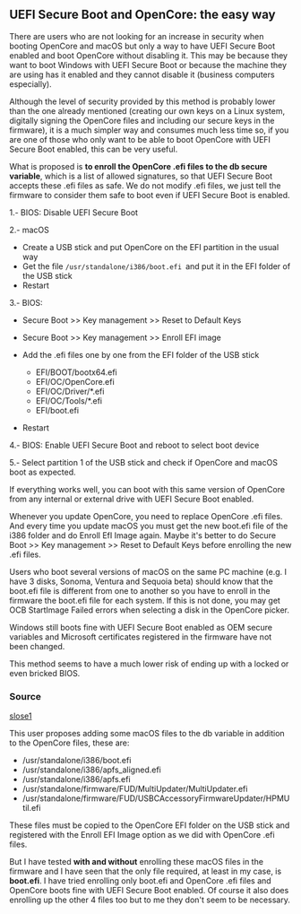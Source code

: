 ## UEFI Secure Boot and OpenCore: the easy way

There are users who are not looking for an increase in security when booting OpenCore and macOS but only a way to have UEFI Secure Boot enabled and boot OpenCore without disabling it. This may be because they want to boot Windows with UEFI Secure Boot or because the machine they are using has it enabled and they cannot disable it (business computers especially). 

Although the level of security provided by this method is probably lower than the one already mentioned (creating our own keys on a Linux system, digitally signing the OpenCore files and including our secure keys in the firmware), it is a much simpler way and consumes much less time so, if you are one of those who only want to be able to boot OpenCore with UEFI Secure Boot enabled, this can be very useful. 

What is proposed is **to enroll the OpenCore .efi files to the db secure variable**, which is a list of allowed signatures, so that UEFI Secure Boot accepts these .efi files as safe. We do not modify .efi files, we just tell the firmware to consider them safe to boot even if UEFI Secure Boot is enabled. 

1.- BIOS: Disable UEFI Secure Boot

2.- macOS

- Create a USB stick and put OpenCore on the EFI partition in the usual way
- Get the file `/usr/standalone/i386/boot.efi `and put it in the EFI folder of the USB stick
- Restart

3.- BIOS:

- Secure Boot >> Key management >> Reset to Default Keys

- Secure Boot >> Key management >> Enroll EFI image

- Add the .efi files one by one from the EFI folder of the USB stick
	- EFI/BOOT/bootx64.efi
	- EFI/OC/OpenCore.efi
	- EFI/OC/Driver/*.efi
	- EFI/OC/Tools/*.efi
	- EFI/boot.efi

- Restart

4.- BIOS: Enable UEFI Secure Boot and reboot to select boot device
 
5.- Select partition 1 of the USB stick and check if OpenCore and macOS boot as expected.

If everything works well, you can boot with this same version of OpenCore from any internal or external drive with UEFI Secure Boot enabled.

Whenever you update OpenCore, you need to replace OpenCore .efi files. And every time you update macOS you must get the new boot.efi file of the i386 folder and do Enroll EfI Image again. Maybe it's better to do Secure Boot >> Key management >> Reset to Default Keys before enrolling the new .efi files.

Users who boot several versions of macOS on the same PC machine (e.g. I have 3 disks, Sonoma, Ventura and Sequoia beta) should know that the boot.efi file is different from one to another so you have to enroll in the firmware the boot.efi file for each system. If this is not done, you may get OCB StartImage Failed errors when selecting a disk in the OpenCore picker.

Windows still boots fine with UEFI Secure Boot enabled as OEM secure variables and Microsoft certificates registered in the firmware have not been changed.

This method seems to have a much lower risk of ending up with a locked or even bricked BIOS.

### Source

[slose1](https://github.com/slose1/B460M-aorus-elite-Opencore)

This user proposes adding some macOS files to the db variable in addition to the OpenCore files, these are:

- /usr/standalone/i386/boot.efi
- /usr/standalone/i386/apfs_aligned.efi
- /usr/standalone/i386/apfs.efi
- /usr/standalone/firmware/FUD/MultiUpdater/MultiUpdater.efi
- /usr/standalone/firmware/FUD/USBCAccessoryFirmwareUpdater/HPMUtil.efi

These files must be copied to the OpenCore EFI folder on the USB stick and registered with the Enroll EFI Image option as we did with OpenCore .efi files.

But I have tested **with and without** enrolling these macOS files in the firmware and I have seen that the only file required, at least in my case, is **boot.efi**. I have tried enrolling only boot.efi and OpenCore .efi files and OpenCore boots fine with UEFI Secure Boot enabled. Of course it also does enrolling up the other 4 files too but to me they don't seem to be necessary.

